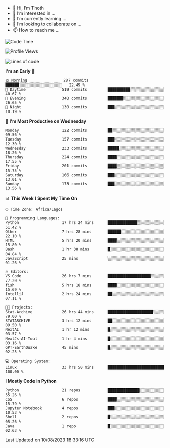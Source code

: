 <!---
thoth2357/thoth2357 is a ✨ special ✨ repository because its `README.md` (this file) appears on your GitHub profile.
You can click the Preview link to take a look at your changes.
--->

- 👋 Hi, I’m Thoth
- 👀 I’m interested in ...
- 🌱 I’m currently learning ...
- 💞️ I’m looking to collaborate on ...
- 📫 How to reach me ...




<!--START_SECTION:waka-->
![Code Time](http://img.shields.io/badge/Code%20Time-2%2C233%20hrs%2017%20mins-blue)

![Profile Views](http://img.shields.io/badge/Profile%20Views-0-blue)

![Lines of code](https://img.shields.io/badge/From%20Hello%20World%20I%27ve%20Written-29.6%20million%20lines%20of%20code-blue)

**I'm an Early 🐤** 

```text
🌞 Morning                287 commits         ██████░░░░░░░░░░░░░░░░░░░   22.49 % 
🌆 Daytime                519 commits         ██████████░░░░░░░░░░░░░░░   40.67 % 
🌃 Evening                340 commits         ███████░░░░░░░░░░░░░░░░░░   26.65 % 
🌙 Night                  130 commits         ███░░░░░░░░░░░░░░░░░░░░░░   10.19 % 
```
📅 **I'm Most Productive on Wednesday** 

```text
Monday                   122 commits         ██░░░░░░░░░░░░░░░░░░░░░░░   09.56 % 
Tuesday                  157 commits         ███░░░░░░░░░░░░░░░░░░░░░░   12.30 % 
Wednesday                233 commits         █████░░░░░░░░░░░░░░░░░░░░   18.26 % 
Thursday                 224 commits         ████░░░░░░░░░░░░░░░░░░░░░   17.55 % 
Friday                   201 commits         ████░░░░░░░░░░░░░░░░░░░░░   15.75 % 
Saturday                 166 commits         ███░░░░░░░░░░░░░░░░░░░░░░   13.01 % 
Sunday                   173 commits         ███░░░░░░░░░░░░░░░░░░░░░░   13.56 % 
```


📊 **This Week I Spent My Time On** 

```text
🕑︎ Time Zone: Africa/Lagos

💬 Programming Languages: 
Python                   17 hrs 24 mins      █████████████░░░░░░░░░░░░   51.42 % 
Other                    7 hrs 28 mins       ██████░░░░░░░░░░░░░░░░░░░   22.10 % 
HTML                     5 hrs 20 mins       ████░░░░░░░░░░░░░░░░░░░░░   15.80 % 
Bash                     1 hr 38 mins        █░░░░░░░░░░░░░░░░░░░░░░░░   04.84 % 
JavaScript               25 mins             ░░░░░░░░░░░░░░░░░░░░░░░░░   01.26 % 

🔥 Editors: 
VS Code                  26 hrs 7 mins       ███████████████████░░░░░░   77.20 % 
fish                     5 hrs 18 mins       ████░░░░░░░░░░░░░░░░░░░░░   15.69 % 
IntelliJ                 2 hrs 24 mins       ██░░░░░░░░░░░░░░░░░░░░░░░   07.11 % 

🐱‍💻 Projects: 
Stat-Archive             26 hrs 44 mins      ████████████████████░░░░░   79.00 % 
STATARCHIVE              3 hrs 12 mins       ██░░░░░░░░░░░░░░░░░░░░░░░   09.50 % 
NextAI                   1 hr 12 mins        █░░░░░░░░░░░░░░░░░░░░░░░░   03.57 % 
NextJs-AI-Tool           1 hr 4 mins         █░░░░░░░░░░░░░░░░░░░░░░░░   03.16 % 
GPT-EarthQuake           45 mins             █░░░░░░░░░░░░░░░░░░░░░░░░   02.25 % 

💻 Operating System: 
Linux                    33 hrs 50 mins      █████████████████████████   100.00 % 
```

**I Mostly Code in Python** 

```text
Python                   21 repos            ██████████████░░░░░░░░░░░   55.26 % 
CSS                      6 repos             ████░░░░░░░░░░░░░░░░░░░░░   15.79 % 
Jupyter Notebook         4 repos             ███░░░░░░░░░░░░░░░░░░░░░░   10.53 % 
Shell                    2 repos             █░░░░░░░░░░░░░░░░░░░░░░░░   05.26 % 
Java                     1 repo              █░░░░░░░░░░░░░░░░░░░░░░░░   02.63 % 
```




 Last Updated on 10/08/2023 18:33:16 UTC
<!--END_SECTION:waka-->
<!--![](http://github-profile-summary-cards.vercel.app/api/cards/profile-details?username=thoth2357&theme=2077)

![](http://github-profile-summary-cards.vercel.app/api/cards/stats?username=thoth2357&theme=2077)![](http://github-profile-summary-cards.vercel.app/api/cards/productive-time?username=thoth2357&theme=2077&utcOffset=8) -->

